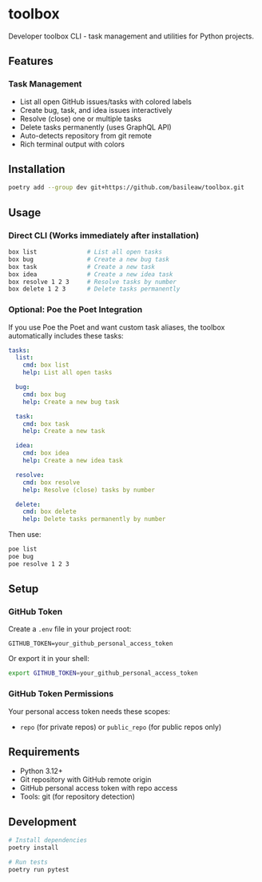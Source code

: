 # toolbox

Developer toolbox CLI - task management and utilities for Python projects.

## Features

### Task Management
- List all open GitHub issues/tasks with colored labels
- Create bug, task, and idea issues interactively
- Resolve (close) one or multiple tasks
- Delete tasks permanently (uses GraphQL API)
- Auto-detects repository from git remote
- Rich terminal output with colors

## Installation

```bash
poetry add --group dev git+https://github.com/basileaw/toolbox.git
```

## Usage

### Direct CLI (Works immediately after installation)

```bash
box list              # List all open tasks
box bug               # Create a new bug task
box task              # Create a new task
box idea              # Create a new idea task
box resolve 1 2 3     # Resolve tasks by number
box delete 1 2 3      # Delete tasks permanently
```

### Optional: Poe the Poet Integration

If you use Poe the Poet and want custom task aliases, the toolbox automatically includes these tasks:

```yaml
tasks:
  list:
    cmd: box list
    help: List all open tasks

  bug:
    cmd: box bug
    help: Create a new bug task

  task:
    cmd: box task
    help: Create a new task

  idea:
    cmd: box idea
    help: Create a new idea task

  resolve:
    cmd: box resolve
    help: Resolve (close) tasks by number

  delete:
    cmd: box delete
    help: Delete tasks permanently by number
```

Then use:

```bash
poe list
poe bug
poe resolve 1 2 3
```

## Setup

### GitHub Token

Create a `.env` file in your project root:

```
GITHUB_TOKEN=your_github_personal_access_token
```

Or export it in your shell:

```bash
export GITHUB_TOKEN=your_github_personal_access_token
```

### GitHub Token Permissions

Your personal access token needs these scopes:
- `repo` (for private repos) or `public_repo` (for public repos only)

## Requirements

- Python 3.12+
- Git repository with GitHub remote origin
- GitHub personal access token with repo access
- Tools: git (for repository detection)

## Development

```bash
# Install dependencies
poetry install

# Run tests
poetry run pytest
```